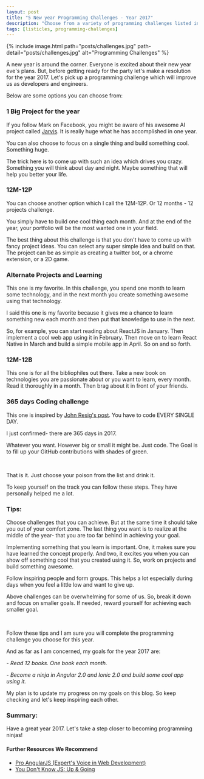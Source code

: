 ```yaml
---
layout: post
title: "5 New year Programming Challenges - Year 2017"
description: "Choose from a variety of programming challenges listed in this article and become Programming-Ninja in the year 2017."
tags: [listicles, programming-challenges]
---
```


{% include image.html path="posts/challenges.jpg" path-detail="posts/challenges.jpg" alt="Programming Challenges" %}


A new year is around the corner. Everyone is excited about their new year eve's plans. But, before getting ready for the party let's make a resolution for the year 2017. Let's pick up a programming challenge which will improve us as developers and engineers.

Below are some options you can choose from:

### 1 Big Project for the year
If you follow Mark on Facebook, you might be aware of his awesome AI project called [Jarvis](https://techcrunch.com/2016/12/20/watch-mark-zuckerbergs-morgan-freeman-voiced-jarvis-ai-in-action/). It is really huge what he has accomplished in one year.

You can also choose to focus on a single thing and build something cool. Something huge.

The trick here is to come up with such an idea which drives you crazy. Something you will think about day and night. Maybe something that will help you better your life.


### 12M-12P
You can choose another option which I call the 12M-12P. Or 12 months - 12 projects challenge. 

You simply have to build one cool thing each month. And at the end of the year, your portfolio will be the most wanted one in your field.

The best thing about this challenge is that you don't have to come up with fancy project ideas. You can select any super simple idea and build on that. The project can be as simple as creating a twitter bot, or a chrome extension, or a 2D game.


### Alternate Projects and Learning
This one is my favorite. In this challenge, you spend one month to learn some technology, and in the next month you create something awesome using that technology.

I said this one is my favorite because it gives me a chance to learn something new each month and then put that knowledge to use in the next.

So, for example, you can start reading about ReactJS in January. Then implement a cool web app using it in February. Then move on to learn React Native in March and build a simple mobile app in April. So on and so forth.


### 12M-12B 
This one is for all the bibliophiles out there. Take a new book on technologies you are passionate about or you want to learn, every month. Read it thoroughly in a month. Then brag about it in front of your friends.


### 365 days Coding challenge
This one is inspired by [John Resig's post](http://ejohn.org/blog/write-code-every-day/). You have to code EVERY SINGLE DAY. 

I just confirmed- there are 365 days in 2017.

Whatever you want. However big or small it might be. Just code. The Goal is to fill up your GitHub contributions with shades of green.

<br>

That is it. Just choose your poison from the list and drink it.

To keep yourself on the track you can follow these steps. They have personally helped me a lot.

### Tips:

Choose challenges that you can achieve. But at the same time it should take you out of your comfort zone. The last thing you want is to realize at the middle of the year- that you are too far behind in achieving your goal.

Implementing something that you learn is important. One, it makes sure you have learned the concept properly. And two, it excites you when you can show off something cool that you created using it. So, work on projects and build something awesome.

Follow inspiring people and form groups. This helps a lot especially during days when you feel a little low and want to give up.

Above challenges can be overwhelming for some of us. So, break it down and focus on smaller goals. If needed, reward yourself for achieving each smaller goal.

<br>

Follow these tips and I am sure you will complete the programming challenge you choose for this year.

And as far as I am concerned, my goals for the year 2017 are:

 *- Read 12 books. One book each month.*
 
 *- Become a ninja in Angular 2.0 and Ionic 2.0 and build some cool app using it.*

My plan is to update my progress on my goals on this blog. So keep checking and let's keep inspiring each other.

### Summary:
Have a great year 2017. Let's take a step closer to becoming programming ninjas!



#### Further Resources We Recommend

- [Pro AngularJS (Expert's Voice in Web Development)](https://amzn.to/3csc4EM)
- [You Don't Know JS: Up & Going](https://amzn.to/2uSZayI)


